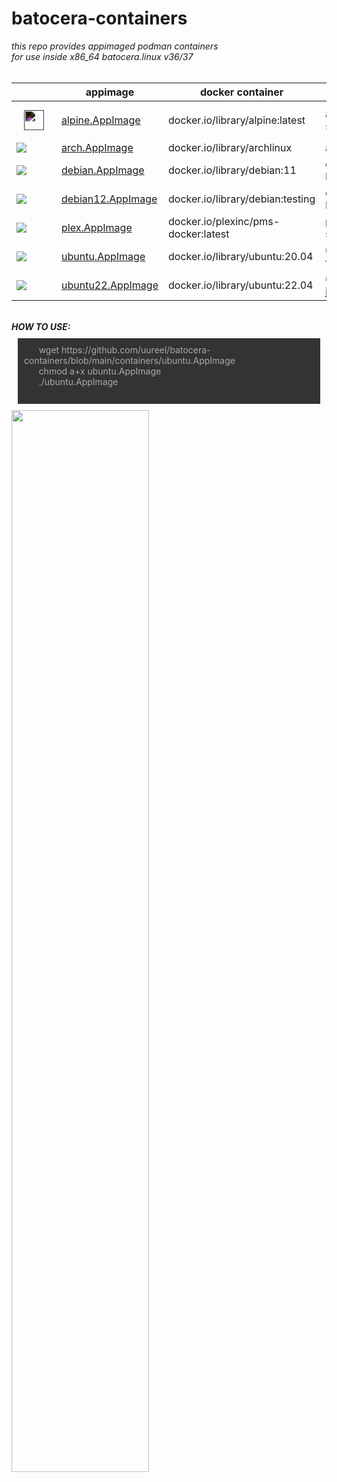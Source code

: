 # batocera-containers
<html>
<body>

<style>
        .icon {
            width: 20px;
            height: 20px;
            display: inline-block;
            background-size: contain;
            background-repeat: no-repeat;
            margin: 12px;
            vertical-align: middle;
            filter: invert(100%);
        }
</style>

<i>this repo provides appimaged podman containers<br>
for use inside x86_64 batocera.linux v36/37<br></i>
<br>

| | appimage | docker container | description |
| --- | --- | --- | --- |
| <img src=https://cdn.jsdelivr.net/gh/simple-icons/simple-icons/icons/alpinelinux.svg fill="currentColor" class="icon" style=";filter:invert(100%);width:32px;height:32px;"></img> | [alpine.AppImage](./containers/alpine.AppImage) | docker.io/library/alpine:latest | alpine 3.17 stable |
| <img src=https://cdn.jsdelivr.net/gh/simple-icons/simple-icons/icons/archlinux.svg></img> | [arch.AppImage](./containers/arch.AppImage) | docker.io/library/archlinux | archlinux latest |
| <img src=https://cdn.jsdelivr.net/gh/simple-icons/simple-icons/icons/debian.svg></img> | [debian.AppImage](./containers/debian.AppImage) | docker.io/library/debian:11 | debian 11 bullseye |
| <img src=https://cdn.jsdelivr.net/gh/simple-icons/simple-icons/icons/debian.svg></img> | [debian12.AppImage](./containers/debian12.AppImage) | docker.io/library/debian:testing | debian 12 bookworm/jessie |
| <img src=https://cdn.jsdelivr.net/gh/simple-icons/simple-icons/icons/plex.svg></img> | [plex.AppImage](./containers/plex.AppImage) | docker.io/plexinc/pms-docker:latest | plex media server |
| <img src=https://cdn.jsdelivr.net/gh/simple-icons/simple-icons/icons/ubuntu.svg></img> | [ubuntu.AppImage](./containers/ubuntu.AppImage) | docker.io/library/ubuntu:20.04 | ubuntu 20.04 focal fossa |
| <img src=https://cdn.jsdelivr.net/gh/simple-icons/simple-icons/icons/ubuntu.svg></img> | [ubuntu22.AppImage](./containers/ubuntu22.AppImage) | docker.io/library/ubuntu:22.04 | ubuntu 22.04 jammy jellyfish |

<br>
<b><i>HOW TO USE: </b></i>
<p style="background:#333;color:#ababab;padding:10px;margin:10px;">
&nbsp;&nbsp;&nbsp;&nbsp;&nbsp;  wget https://github.com/uureel/batocera-containers/blob/main/containers/ubuntu.AppImage<br>
&nbsp;&nbsp;&nbsp;&nbsp;&nbsp;  chmod a+x ubuntu.AppImage<br>
&nbsp;&nbsp;&nbsp;&nbsp;&nbsp;  ./ubuntu.AppImage<br>
<br>
</p>
<img src=https://user-images.githubusercontent.com/116395185/230185360-c6665b15-4031-4643-bfc7-dc5b7ce214d7.png style="width: 66%; height: 66%;"></img>
</body>
</html>

